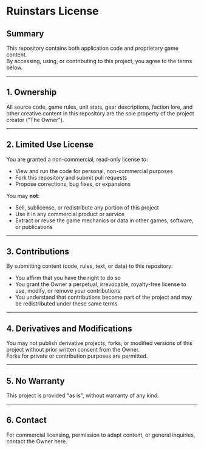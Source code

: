 <!-- SPDX-License-Identifier: LicenseRef-Ruinstars-Proprietary -->

# Ruinstars License

## Summary

This repository contains both application code and proprietary game content.  
By accessing, using, or contributing to this project, you agree to the terms below.

---

## 1. Ownership

All source code, game rules, unit stats, gear descriptions, faction lore, and other creative content in this repository are the sole property of the project creator ("The Owner").

---

## 2. Limited Use License

You are granted a non-commercial, read-only license to:

- View and run the code for personal, non-commercial purposes
- Fork this repository and submit pull requests
- Propose corrections, bug fixes, or expansions

You may **not**:

- Sell, sublicense, or redistribute any portion of this project
- Use it in any commercial product or service
- Extract or reuse the game mechanics or data in other games, software, or publications

---

## 3. Contributions

By submitting content (code, rules, text, or data) to this repository:

- You affirm that you have the right to do so
- You grant the Owner a perpetual, irrevocable, royalty-free license to use, modify, or remove your contributions
- You understand that contributions become part of the project and may be redistributed under these same terms

---

## 4. Derivatives and Modifications

You may not publish derivative projects, forks, or modified versions of this project without prior written consent from the Owner.  
Forks for private or contribution purposes are permitted.

---

## 5. No Warranty

This project is provided "as is", without warranty of any kind.

---

## 6. Contact

For commercial licensing, permission to adapt content, or general inquiries, contact the Owner here.
